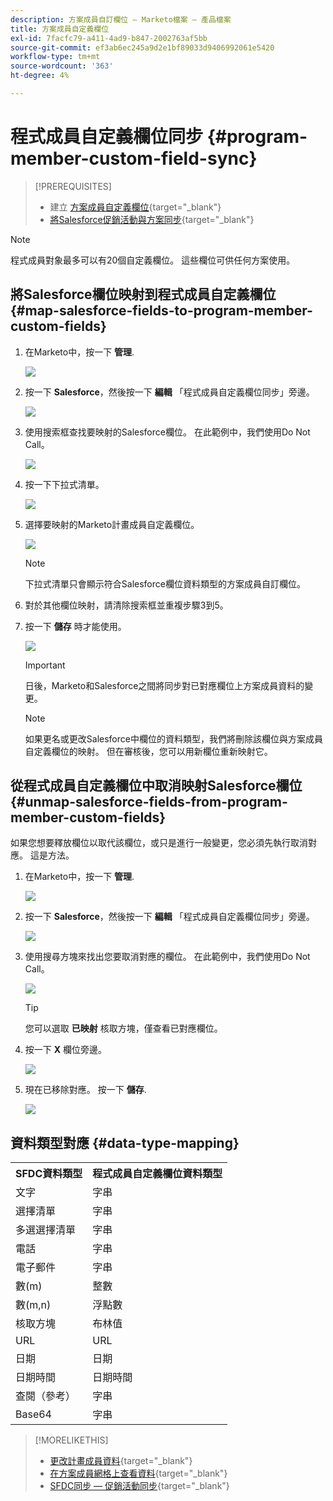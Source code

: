 ```yaml
---
description: 方案成員自訂欄位 — Marketo檔案 — 產品檔案
title: 方案成員自定義欄位
exl-id: 7facfc79-a411-4ad9-b847-2002763af5bb
source-git-commit: ef3ab6ec245a9d2e1bf89033d9406992061e5420
workflow-type: tm+mt
source-wordcount: '363'
ht-degree: 4%

---
```


# 程式成員自定義欄位同步 {#program-member-custom-field-sync}

>[!PREREQUISITES]
>
>* 建立 [方案成員自定義欄位](/help/marketo/product-docs/core-marketo-concepts/programs/working-with-programs/program-member-custom-fields.md){target=&quot;_blank&quot;}
>* [將Salesforce促銷活動與方案同步](/help/marketo/product-docs/core-marketo-concepts/programs/working-with-programs/sync-an-sfdc-campaign-with-a-program.md){target=&quot;_blank&quot;}


>[!NOTE]
>
>程式成員對象最多可以有20個自定義欄位。 這些欄位可供任何方案使用。

## 將Salesforce欄位映射到程式成員自定義欄位 {#map-salesforce-fields-to-program-member-custom-fields}

1. 在Marketo中，按一下 **管理**.

   ![](assets/program-member-custom-field-sync-1.png)

1. 按一下 **Salesforce**，然後按一下 **編輯** 「程式成員自定義欄位同步」旁邊。

   ![](assets/program-member-custom-field-sync-2.png)

1. 使用搜索框查找要映射的Salesforce欄位。 在此範例中，我們使用Do Not Call。

   ![](assets/program-member-custom-field-sync-3.png)

1. 按一下下拉式清單。

   ![](assets/program-member-custom-field-sync-4.png)

1. 選擇要映射的Marketo計畫成員自定義欄位。

   ![](assets/program-member-custom-field-sync-5.png)

   >[!NOTE]
   >
   >下拉式清單只會顯示符合Salesforce欄位資料類型的方案成員自訂欄位。

1. 對於其他欄位映射，請清除搜索框並重複步驟3到5。

1. 按一下 **儲存** 時才能使用。

   ![](assets/program-member-custom-field-sync-6.png)

   >[!IMPORTANT]
   >
   >日後，Marketo和Salesforce之間將同步對已對應欄位上方案成員資料的變更。

   >[!NOTE]
   >
   >如果更名或更改Salesforce中欄位的資料類型，我們將刪除該欄位與方案成員自定義欄位的映射。 但在審核後，您可以用新欄位重新映射它。

## 從程式成員自定義欄位中取消映射Salesforce欄位 {#unmap-salesforce-fields-from-program-member-custom-fields}

如果您想要釋放欄位以取代該欄位，或只是進行一般變更，您必須先執行取消對應。 這是方法。

1. 在Marketo中，按一下 **管理**.

   ![](assets/program-member-custom-field-sync-7.png)

1. 按一下 **Salesforce**，然後按一下 **編輯** 「程式成員自定義欄位同步」旁邊。

   ![](assets/program-member-custom-field-sync-8.png)

1. 使用搜尋方塊來找出您要取消對應的欄位。 在此範例中，我們使用Do Not Call。

   ![](assets/program-member-custom-field-sync-9.png)

   >[!TIP]
   >
   >您可以選取 **已映射** 核取方塊，僅查看已對應欄位。

1. 按一下 **X** 欄位旁邊。

   ![](assets/program-member-custom-field-sync-10.png)

1. 現在已移除對應。 按一下 **儲存**.

   ![](assets/program-member-custom-field-sync-11.png)

## 資料類型對應 {#data-type-mapping}

<table>
  <colgroup>
    <col/>
    <col/>
  </colgroup>
  <tbody>
    <tr>
      <th>SFDC資料類型</th>
      <th>程式成員自定義欄位資料類型</th>
    </tr>
    <tr>
      <td>文字</td>
      <td>字串</td>
    </tr>
    <tr>
      <td>選擇清單</td>
      <td>字串</td>
    </tr>
    <tr>
      <td>多選選擇清單</td>
      <td>字串</td>
    </tr>
    <tr>
      <td>電話</td>
      <td>字串</td>
    </tr>
    <tr>
      <td>電子郵件</td>
      <td>字串</td>
    </tr>
    <tr>
      <td>數(m)</td>
      <td>整數</td>
    </tr>
    <tr>
      <td>數(m,n)</td>
      <td>浮點數</td>
    </tr>
    <tr>
      <td>核取方塊</td>
      <td>布林值</td>
    </tr>
    <tr>
      <td>URL</td>
      <td>URL</td>
    </tr>
    <tr>
      <td>日期</td>
      <td>日期</td>
    </tr>
    <tr>
      <td>日期時間</td>
      <td>日期時間</td>
    </tr>
    <tr>
      <td>查閱（參考）</td>
      <td>字串</td>
    </tr>
    <tr>
      <td>Base64</td>
      <td>字串</td>
    </tr>
  </tbody>
</table>

>[!MORELIKETHIS]
>
>* [更改計畫成員資料](/help/marketo/product-docs/core-marketo-concepts/smart-campaigns/program-flow-actions/change-program-member-data.md){target=&quot;_blank&quot;}
>* [在方案成員網格上查看資料](/help/marketo/product-docs/core-marketo-concepts/programs/working-with-programs/manage-and-view-members.md){target=&quot;_blank&quot;}
>* [SFDC同步 — 促銷活動同步](/help/marketo/product-docs/crm-sync/salesforce-sync/sfdc-sync-details/sfdc-sync-campaign-sync.md){target=&quot;_blank&quot;}

